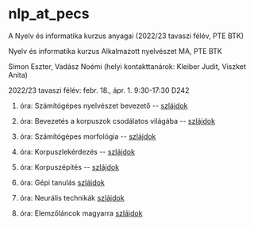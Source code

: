 # nlp_at_pecs
A Nyelv és informatika kurzus anyagai (2022/23 tavaszi félév, PTE BTK)

Nyelv és informatika kurzus
Alkalmazott nyelvészet MA, PTE BTK

Simon Eszter, Vadász Noémi
(helyi kontakttanárok: Kleiber Judit, Viszket Anita)

2022/23 tavaszi félév: febr. 18., ápr. 1. 9:30-17:30 D242

1. óra: Számítógépes nyelvészet bevezető -- [szlájdok](1_p_cs.pdf)

2. óra: Bevezetés a korpuszok csodálatos világába -- [szlájdok](2_p_cs.pdf)

3. óra: Számítógépes morfológia -- [szlájdok](3_p_cs.pdf)

4. óra: Korpuszlekérdezés -- [szlájdok](4_p_cs.pdf)

5. óra: Korpuszépítés -- [szlájdok](5_p_cs.pdf)

6. óra: Gépi tanulás [szlájdok](6_p_cs.pdf)

7. óra: Neurális technikák [szlájdok](7_p_cs.pdf)

8. óra: Elemzőláncok magyarra [szlájdok](8_p_cs.pdf)
